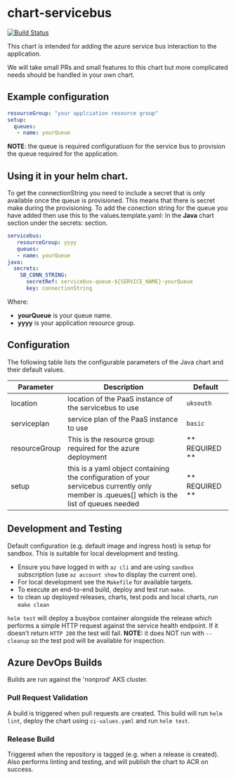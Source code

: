 # chart-servicebus

[![Build Status](https://dev.azure.com/hmcts/CNP/_apis/build/status/Helm%20Charts/chart-servicebus)](https://dev.azure.com/hmcts/CNP/_build/latest?definitionId=62)

This chart is intended for adding the azure service bus interaction to the application.

We will take small PRs and small features to this chart but more complicated needs should be handled in your own chart.

## Example configuration

```yaml
resourceGroup: "your applciation resource group"
setup:
  queues:
   - name: yourQueue
```
**NOTE**: the queue is required configuratiuon for the service bus to provision the queue required for the application.

## Using it in your helm chart.
To get the connectionString you need to include a secret that is only available once the queue is provisioned.
This means that there is secret make during the provisioning.
To add the conection string for the queue you have added then use this to the values.template.yaml:
In the **Java** chart section under the secrets: section.
```yaml
servicebus:
   resourceGroup: yyyy
   queues:
   - name: yourQueue
java:
  secrets:
    SB_CONN_STRING:
      secretRef: servicebus-queue-${SERVICE_NAME}-yourQueue
      key: connectionString
```
Where:
 - **yourQueue** is your queue name.
 - **yyyy** is your application resource group.

## Configuration

The following table lists the configurable parameters of the Java chart and their default values.

| Parameter      | Description | Default |
| -------------- | ----------- | ------- |
| location       | location of the PaaS instance of the servicebus to use | `uksouth`|
| serviceplan    | service plan of the PaaS instance to use | `basic`|
| resourceGroup  | This is the resource group required for the azure deployment |  ** REQUIRED ** |
| setup          | this is a yaml object containing the configuration of your servicebus currently only member is .queues[] which is the list of queues needed| ** REQUIRED ** |

## Development and Testing

Default configuration (e.g. default image and ingress host) is setup for sandbox. This is suitable for local development and testing.

- Ensure you have logged in with `az cli` and are using `sandbox` subscription (use `az account show` to display the current one).
- For local development see the `Makefile` for available targets.
- To execute an end-to-end build, deploy and test run `make`.
- to clean up deployed releases, charts, test pods and local charts, run `make clean`

`helm test` will deploy a busybox container alongside the release which performs a simple HTTP request against the service health endpoint. If it doesn't return `HTTP 200` the test will fail. **NOTE:** it does NOT run with `--cleanup` so the test pod will be available for inspection.

## Azure DevOps Builds

Builds are run against the 'nonprod' AKS cluster.

### Pull Request Validation

A build is triggered when pull requests are created. This build will run `helm lint`, deploy the chart using `ci-values.yaml` and run `helm test`.

### Release Build

Triggered when the repository is tagged (e.g. when a release is created). Also performs linting and testing, and will publish the chart to ACR on success.
